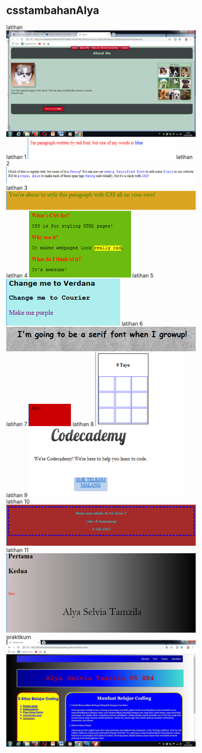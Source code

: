 # csstambahanAlya
latihan
![alt text](https://github.com/AlyaSelviaTamzila/csstambahanAlya/blob/master/fileIndex1.jpg?raw=true)
latihan 1
![alt text](https://github.com/AlyaSelviaTamzila/csstambahanAlya/blob/master/l1.PNG)
latihan 2
![alt text](https://github.com/AlyaSelviaTamzila/csstambahanAlya/blob/master/l2.PNG)
latihan 3
![alt text](https://github.com/AlyaSelviaTamzila/csstambahanAlya/blob/master/l3.PNG)
latihan 4
![alt text](https://github.com/AlyaSelviaTamzila/csstambahanAlya/blob/master/l4.PNG)
latihan 5
![alt text](https://github.com/AlyaSelviaTamzila/csstambahanAlya/blob/master/l5.PNG)
latihan 6
![alt text](https://github.com/AlyaSelviaTamzila/csstambahanAlya/blob/master/l6.PNG)
latihan 7
![alt text](https://github.com/AlyaSelviaTamzila/csstambahanAlya/blob/master/l7.PNG)
latihan 8
![alt text](https://github.com/AlyaSelviaTamzila/csstambahanAlya/blob/master/l8.PNG)
latihan 9
![alt text](https://github.com/AlyaSelviaTamzila/csstambahanAlya/blob/master/l9.PNG)
latihan 10
![alt text](https://github.com/AlyaSelviaTamzila/csstambahanAlya/blob/master/l10.PNG)
latihan 11
![alt text](https://github.com/AlyaSelviaTamzila/csstambahanAlya/blob/master/l11.PNG)
praktikum
![alt text](https://github.com/AlyaSelviaTamzila/csstambahanAlya/blob/master/praktikum.jpg)
